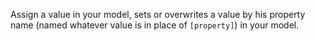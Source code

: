 Assign a value in your model, sets or overwrites a value by his property name (named whatever value is in place of `[property]`) in your model.

<rv-bind-content class="pt-3">
<template>
<rv-example-tabs class="pt-3" handle="bs4-icon">
<template type="single-html-file"><div rv-assign-new-value="'Hello World'">{newValue}!</div></template>
</rv-example-tabs>
</template>
</rv-bind-content>
